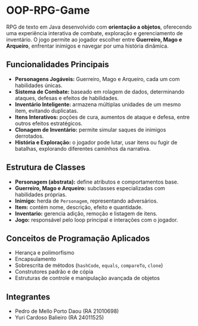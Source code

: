# OOP-RPG-Game

RPG de texto em Java desenvolvido com **orientação a objetos**, oferecendo uma experiência interativa de combate, exploração e gerenciamento de inventário. O jogo permite ao jogador escolher entre **Guerreiro, Mago e Arqueiro**, enfrentar inimigos e navegar por uma história dinâmica.

## Funcionalidades Principais

* **Personagens Jogáveis:** Guerreiro, Mago e Arqueiro, cada um com habilidades únicas.
* **Sistema de Combate:** baseado em rolagem de dados, determinando ataques, defesas e efeitos de habilidades.
* **Inventário Inteligente:** armazena múltiplas unidades de um mesmo item, evitando duplicatas.
* **Itens Interativos:** poções de cura, aumentos de ataque e defesa, entre outros efeitos estratégicos.
* **Clonagem de Inventário:** permite simular saques de inimigos derrotados.
* **História e Exploração:** o jogador pode lutar, usar itens ou fugir de batalhas, explorando diferentes caminhos da narrativa.

## Estrutura de Classes

* **Personagem (abstrata):** define atributos e comportamentos base.
* **Guerreiro, Mago e Arqueiro:** subclasses especializadas com habilidades próprias.
* **Inimigo:** herda de `Personagem`, representando adversários.
* **Item:** contém nome, descrição, efeito e quantidade.
* **Inventario:** gerencia adição, remoção e listagem de itens.
* **Jogo:** responsável pelo loop principal e interações com o jogador.

## Conceitos de Programação Aplicados

* Herança e polimorfismo
* Encapsulamento
* Sobrescrita de métodos (`hashCode`, `equals`, `compareTo`, `clone`)
* Construtores padrão e de cópia
* Estruturas de controle e manipulação avançada de objetos

## Integrantes

* Pedro de Mello Porto Daou (RA 21010698)
* Yuri Cardoso Balieiro (RA 24011525)
